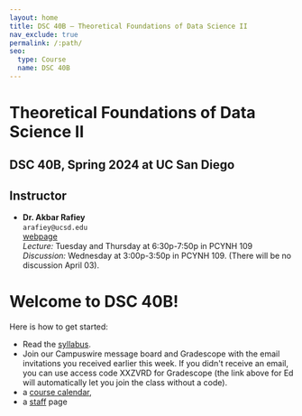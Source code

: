 ```yaml
---
layout: home
title: DSC 40B – Theoretical Foundations of Data Science II
nav_exclude: true
permalink: /:path/
seo:
  type: Course
  name: DSC 40B
---
```

# Theoretical Foundations of Data Science II
## DSC 40B, Spring 2024 at UC San Diego

## Instructor

- **Dr. Akbar Rafiey**<br>
    `arafiey@ucsd.edu`<br>
    [webpage](https://akbarrafiey.github.io)<br>
    *Lecture:*
        Tuesday and Thursday at 6:30p-7:50p in PCYNH 109
        <br>
    *Discussion:*
        Wednesday at 3:00p-3:50p	in PCYNH	109. (There will be no discussion April 03).


# Welcome to DSC 40B!

Here is how to get started:

- Read the [syllabus](syllabus.md).
- Join our Campuswire message board and Gradescope with the email invitations you received earlier this week. If you didn't receive an email, you can use access code XXZVRD for Gradescope (the link above for Ed will automatically let you join the class without a code).
- a [course calendar](calendar.md),
- a [staff](staff.md) page

